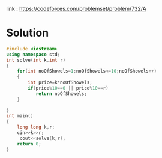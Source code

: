 link : https://codeforces.com/problemset/problem/732/A

# Solution 

```C++
#include <iostream>
using namespace std;
int solve(int k,int r)
{
    for(int noOfShowels=1;noOfShowels<=10;noOfShowels++)
    {
        int price=k*noOfShowels;
        if(price%10==0 || price%10==r)
           return noOfShowels;
    }
    
}
int main()
{
    long long k,r;
    cin>>k>>r;
     cout<<solve(k,r);
    return 0;
}



```
